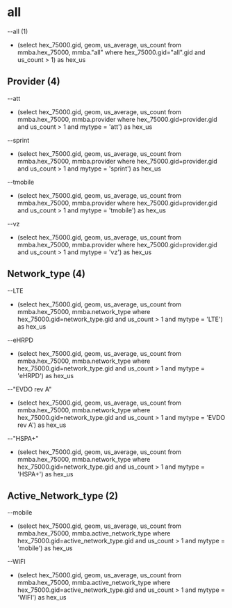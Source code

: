 all
===
--all (1)
- (select  hex_75000.gid, geom, us_average, us_count from mmba.hex_75000, mmba.\"all\" where hex_75000.gid=\"all\".gid and us_count > 1) as hex_us


Provider (4)
--------
--att
- (select  hex_75000.gid, geom, us_average, us_count from mmba.hex_75000, mmba.provider where hex_75000.gid=provider.gid and us_count > 1 and mytype = 'att') as hex_us

--sprint
- (select  hex_75000.gid, geom, us_average, us_count from mmba.hex_75000, mmba.provider where hex_75000.gid=provider.gid and us_count > 1 and mytype = 'sprint') as hex_us

--tmobile
- (select  hex_75000.gid, geom, us_average, us_count from mmba.hex_75000, mmba.provider where hex_75000.gid=provider.gid and us_count > 1 and mytype = 'tmobile') as hex_us

--vz
- (select  hex_75000.gid, geom, us_average, us_count from mmba.hex_75000, mmba.provider where hex_75000.gid=provider.gid and us_count > 1 and mytype = 'vz') as hex_us


Network_type (4)
------------
--LTE
- (select  hex_75000.gid, geom, us_average, us_count from mmba.hex_75000, mmba.network_type where hex_75000.gid=network_type.gid and us_count > 1 and mytype = 'LTE') as hex_us

--eHRPD
- (select  hex_75000.gid, geom, us_average, us_count from mmba.hex_75000, mmba.network_type where hex_75000.gid=network_type.gid and us_count > 1 and mytype = 'eHRPD') as hex_us

--"EVDO rev A"
- (select  hex_75000.gid, geom, us_average, us_count from mmba.hex_75000, mmba.network_type where hex_75000.gid=network_type.gid and us_count > 1 and mytype = 'EVDO rev A') as hex_us

--"HSPA+"
- (select  hex_75000.gid, geom, us_average, us_count from mmba.hex_75000, mmba.network_type where hex_75000.gid=network_type.gid and us_count > 1 and mytype = 'HSPA+') as hex_us


Active_Network_type (2)
------------
--mobile
- (select  hex_75000.gid, geom, us_average, us_count from mmba.hex_75000, mmba.active_network_type where hex_75000.gid=active_network_type.gid and us_count > 1 and mytype = 'mobile') as hex_us

--WIFI
- (select  hex_75000.gid, geom, us_average, us_count from mmba.hex_75000, mmba.active_network_type where hex_75000.gid=active_network_type.gid and us_count > 1 and mytype = 'WIFI') as hex_us
